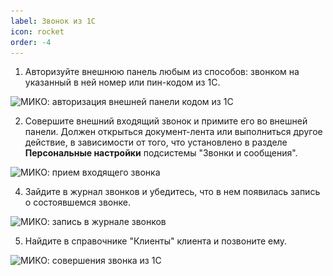 ```yaml
---
label: Звонок из 1С
icon: rocket
order: -4
---
```


1. Авторизуйте внешнюю панель любым из способов: звонком на указанный в ней номер или пин-кодом из 1С.

<img class="miko-shadow img-zoomable"  
    src="/assets/proverka_integracii/prov_int_avt.gif"
    data-original="/assets/proverka_integracii/prov_int_avt.gif"
    srcset="/assets/proverka_integracii/prov_int_avt_prev.gif 1x, /assets/proverka_integracii/prov_int_avt.gif 2x" 
    alt="МИКО: авторизация внешней панели кодом из 1С"
/> 

2. Совершите внешний входящий звонок и примите его во внешней панели. Должен открыться документ-лента или выполниться другое действие, в зависимости от того, что установлено в разделе **Персональные настройки** подсистемы "Звонки и сообщения".

<img class="miko-shadow img-zoomable"  
    src="/assets/proverka_integracii/prov_int_priem_zvonka_.gif"
    data-original="/assets/proverka_integracii/prov_int_priem_zvonka_.gif"
    srcset="/assets/proverka_integracii/prov_int_priem_zvonka_prev.gif 1x, /assets/proverka_integracii/prov_int_priem_zvonka_.gif 2x" 
    alt="МИКО: прием входящего звонка"
/>

4. Зайдите в журнал звонков и убедитесь, что в нем появилась запись о состоявшемся звонке.

<img class="miko-shadow img-zoomable"  
    src="/assets/proverka_integracii/prov_int_zapis_v_jurnale.gif"
    data-original="/assets/proverka_integracii/prov_int_zapis_v_jurnale.gif"
    srcset="/assets/proverka_integracii/prov_int_zapis_v_jurnale_prev.gif 1x, /assets/proverka_integracii/prov_int_zapis_v_jurnale.gif 2x" 
    alt="МИКО: запись в журнале звонков"
/>

5. Найдите в справочнике "Клиенты" клиента и позвоните ему.

<img class="miko-shadow img-zoomable"  
    src="/assets/proverka_integracii/prov_int_zvonok_iz_1c.gif"
    data-original="/assets/proverka_integracii/prov_int_zvonok_iz_1c.gif"
    srcset="/assets/proverka_integracii/prov_int_zvonok_iz_1c_prev.gif 1x, /assets/proverka_integracii/prov_int_zvonok_iz_1c.gif 2x" 
    alt="МИКО: совершения звонка из 1С"
/>